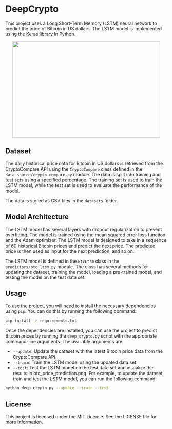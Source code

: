 # DeepCrypto
This project uses a Long Short-Term Memory (LSTM) neural network to predict the price of Bitcoin in US dollars. The LSTM model is implemented using the Keras library in Python.

<p align="center">
  <img width="460" height="300" src="https://user-images.githubusercontent.com/571631/226732799-c76fa7c1-bc2c-4192-8bb8-7005770d8dd1.png">
</p>

## Dataset
The daily historical price data for Bitcoin in US dollars is retrieved from the CryptoCompare API using the `CryptoCompare` class defined in the `data_source/crypto_compare.py` module. The data is split into training and test sets using a specified percentage. The training set is used to train the LSTM model, while the test set is used to evaluate the performance of the model.

The data is stored as CSV files in the `datasets` folder.

## Model Architecture
The LSTM model has several layers with dropout regularization to prevent overfitting. The model is trained using the mean squared error loss function and the Adam optimizer. The LSTM model is designed to take in a sequence of 60 historical Bitcoin prices and predict the next price. The predicted price is then used as input for the next prediction, and so on.

The LSTM model is defined in the `BtcLtsm` class in the `predictors/btc_ltsm.py` module. The class has several methods for updating the dataset, training the model, loading a pre-trained model, and testing the model on the test data set.

## Usage
To use the project, you will need to install the necessary dependencies using `pip`. You can do this by running the following command:

```bash
pip install -r requirements.txt
```

Once the dependencies are installed, you can use the project to predict Bitcoin prices by running the `deep_crypto.py` script with the appropriate command-line arguments. The available arguments are:

* `--update`: Update the dataset with the latest Bitcoin price data from the CryptoCompare API.
* `--train`: Train the LSTM model using the updated data set.
* `--test`: Test the LSTM model on the test data set and visualize the results in btc_price_prediction.png.
For example, to update the dataset, train and test the LSTM model, you can run the following command:

```bash
python deep_crypto.py --update --train --test
```

## License
This project is licensed under the MIT License. See the LICENSE file for more information.
